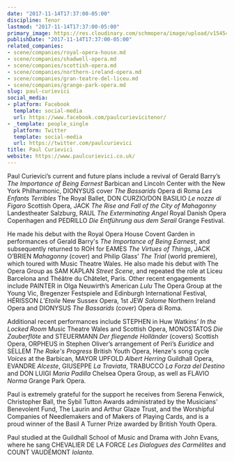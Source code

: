 ```yaml
---
date: "2017-11-14T17:37:00-05:00"
discipline: Tenor
lastmod: "2017-11-14T17:37:00-05:00"
primary_image: https://res.cloudinary.com/schmopera/image/upload/v1545409169/media/webhook-uploads/1510699010683/017_Paul_Curievici017%2520low%2520res%2520website.jpg.jpg
publishDate: "2017-11-14T17:37:00-05:00"
related_companies:
- scene/companies/royal-opera-house.md
- scene/companies/shadwell-opera.md
- scene/companies/scottish-opera.md
- scene/companies/northern-ireland-opera.md
- scene/companies/gran-teatre-del-liceu.md
- scene/companies/grange-park-opera.md
slug: paul-curievici
social_media:
- platform: Facebook
  template: social-media
  url: https://www.facebook.com/paulcurievicitenor/
- _template: people_single
  platform: Twitter
  template: social-media
  url: https://twitter.com/paulcurievici
title: Paul Curievici
website: https://www.paulcurievici.co.uk/
---
```


Paul Curievici’s current and future plans include a revival of Gerald Barry’s *The Importance of Being Earnest* Barbican and Lincoln Center with the New York Philharmonic, DIONYSUS cover *The Bassarids* Opera di Roma *Les Enfants Terribles* The Royal Ballet,  DON CURZIO/DON BASILIO *Le nozze di Figaro* Scottish Opera,  JACK *The Rise and Fall of the City of Mahagonny* Landestheater Salzburg,  RAUL *The Exterminating Angel* Royal Danish Opera Copenhagen and PEDRILLO *Die Entführung aus dem Serail* Grange Festival.

He made his debut with the Royal Opera House Covent Garden in performances of Gerald Barry's *The Importance of Being Earnest*, and subsequently returned to ROH for EAMES *The Virtues of Things*, JACK O’BRIEN *Mahagonny* (cover) and Philip Glass’ *The Trial* (world premiere), which toured with Music Theatre Wales.  He also made his debut with The Opera Group as SAM KAPLAN *Street Scene*, and repeated the role at Liceu Barcelona and Théâtre du Châtelet, Paris. Other recent engagements include PAINTER in Olga Neuwirth’s American *Lulu* The Opera Group at the Young Vic, Bregenzer Festspiele and Edinburgh International Festival, HÉRISSON *L’Etoile* New Sussex Opera, 1st JEW *Salome* Northern Ireland Opera and DIONYSUS *The Bassarids* (cover) Opera di Roma.

Additional recent performances include STEPHEN in Huw Watkins’ *In the Locked Room* Music Theatre Wales and Scottish Opera, MONOSTATOS *Die Zauberflöte* and STEUERMANN *Der fliegende Holländer* (covers) Scottish Opera, ORPHEUS in Stephen Oliver’s arrangement of Peri’s *Euridice* and SELLEM *The Rake's Progress* British Youth Opera, Henze's song cycle *Voices* at the Barbican, MAYOR UPFOLD *Albert Herring* Guildhall Opera, EVANDRE *Alceste*, GIUSEPPE *La Traviata*, TRABUCCO *La Forza del Destino* and DON LUIGI *Maria Padilla* Chelsea Opera Group, as well as FLAVIO *Norma* Grange Park Opera.

Paul is extremely grateful for the support he receives from Serena Fenwick, Christopher Ball, the Sybil Tutton Awards administrated by the Musicians' Benevolent Fund, The Laurin and Arthur Glaze Trust, and the Worshipful Companies of Needlemakers and of Makers of Playing Cards, and is a proud winner of the Basil A Turner Prize awarded by British Youth Opera.

Paul studied at the Guildhall School of Music and Drama with John Evans, where he sang CHEVALIER DE LA FORCE *Les Dialogues des Carmélites* and COUNT VAUDÉMONT *Iolanta*.
